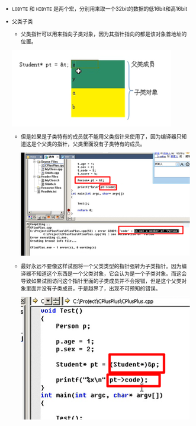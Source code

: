 + `LOBYTE` 和 `HIBYTE` 是两个宏，分别用来取一个32bit的数据的低16bit和高16bit

+ 父类子类

  + 父类指针可以用来指向子类对象，因为其指针指向的都是该对象首地址的位置。

  ![无法加载请爬梯子](https://raw.githubusercontent.com/smallzhong/picgo-pic-bed/master/20200717195728.png)

  + 但是如果是子类特有的成员就不能用父类指针来使用了，因为编译器只知道这是个父类的指针，父类里面没有子类特有的成员。

    ![无法加载请爬梯子](https://raw.githubusercontent.com/smallzhong/picgo-pic-bed/master/20200717200325.png)

  + 最好永远不要像这样试图将一个父类类型的指针强转为子类指针。因为编译器不知道这个东西是一个父类对象，它会认为是一个子类对象。而这会导致如果试图访问这个指针里面的子类成员并不会报错，但是这个父类对象里面并没有子类成员，于是越界了，出现不可预知的错误。

    ![无法加载请爬梯子](https://raw.githubusercontent.com/smallzhong/picgo-pic-bed/master/20200717200626.png)



